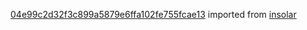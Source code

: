 [04e99c2d32f3c899a5879e6ffa102fe755fcae13](https://github.com/insolar/insolar/commit/04e99c2d32f3c899a5879e6ffa102fe755fcae13) imported from [insolar](https://github.com/insolar/insolar)
